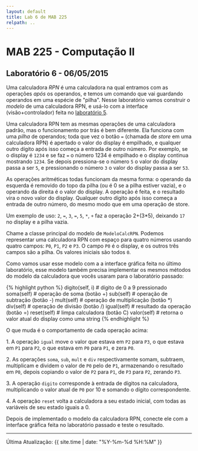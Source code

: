 ```yaml
---
layout: default
title: Lab 6 de MAB 225
relpath: ..
---
```


MAB 225 - Computação II
=======================

Laboratório 6 - 06/05/2015
--------------------------

Uma calculadora *RPN* é uma calculadora na qual entramos com as operações
*após* os operandos, e temos um comando que vai guardando operandos em uma
espécie de "pilha". Nesse laboratório vamos construir o *modelo* de uma
calculadora RPN, e usá-lo com a interface (visão+controlador) feita
no [laboratório 5](lab5.html).

Uma calculadora RPN tem as mesmas operações de uma calculadora padrão,
mas o funcionamento por trás é bem diferente. Ela funciona com uma *pilha* de operandos; 
toda que vez o botão `=` (chamada de *store* em uma calculadora RPN) é apertado
o valor do display é empilhado, e qualquer outro dígito após isso começa a entrada de
outro número. Por exemplo, se o display é `1234` e se faz `=` o número 1234 é
empilhado e o display continua mostrando `1234`. Se depois pressiona-se o número
`5` o valor do display passa a ser `5`, e pressionando o número `3` o valor do display
passa a ser `53`.

As operações aritméticas todas funcionam da mesma forma: o operando da esquerda é removido do topo da pilha
(ou é 0 se a pilha estiver vazia), e o operando da direita é o valor do display. A operação é feita,
e o resultado vira o novo valor do display. Qualquer outro dígito após isso começa a entrada de outro
número, do mesmo modo que em uma operação de store.

Um exemplo de uso: `2`, `=`, `3`, `=`, `5`, `*`, `+` faz a operação 2+(3\*5), deixando `17` no display e
a pilha vazia.

Chame a classe principal do modelo de `ModeloCalcRPN`.
Podemos representar uma calculadora RPN com espaço para quatro números
usando quatro campos: `P0`, `P1`, `P2` e `P3`.
O campo `P0` é o display, e os outros três campos são a pilha.
Os valores iniciais são todos `0`.

Como vamos usar esse modelo com a a interface gráfica feita no último laboratório,
esse modelo também precisa implementar os mesmos métodos do modelo da calculadora
que vocês usaram para o laboratório passado:

{% highlight python %}
    digito(self, i) # dígito de 0 a 9 pressionado
    soma(self)      # operação de soma (botão +)
    sub(self)       # operação de subtração (botão -)
    mult(self)      # operação de multiplicação (botão *)
    div(self)       # operação de divisão (botão /)
    igual(self)     # resultado da operação (botão =)
    reset(self)     # limpa calculadora (botão C)
    valor(self)     # retorna o valor atual do display como uma string
{% endhighlight %}

O que muda é o comportamento de cada operação acima:

1\. A operação `igual` move o valor que estava em `P2` para `P3`, o que estava em `P1` para `P2`,
o que estava em `P0` para `P1`,  e zera `P0`. 

2\. As operações `soma`, `sub`, `mult` e `div` respectivamente somam, subtraem, multiplicam e 
dividem o valor de `P0` pelo de `P1`, armazenando o resultado em `P0`, depois copiando o
valor de `P2` para `P1`, de `P3` para `P2`, zerando `P3`. 

3\. A operação `digito` corresponde à entrada de dígitos na calculadora,
multiplicando o valor atual de `P0` por 10 e somando o dígito correspondente.

4\. A operação `reset` volta a calculadora a seu estado inicial, com todas as variáveis de seu estado
iguais a 0. 

Depois de implementado o modelo da calculadora RPN, conecte ele com a interface gráfica feita no
laboratório passado e teste o resultado.

* * * * *

Última Atualização: {{ site.time | date: "%Y-%m-%d %H:%M" }}

